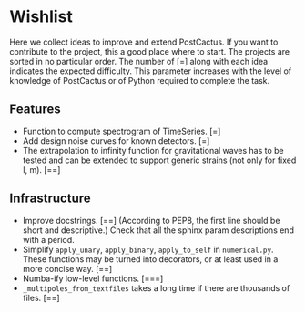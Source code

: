 # Wishlist

Here we collect ideas to improve and extend PostCactus. If you want to
contribute to the project, this a good place where to start. The projects are
sorted in no particular order. The number of [=] along with each idea indicates
the expected difficulty. This parameter increases with the level
of knowledge of PostCactus or of Python required to complete the task.

## Features

* Function to compute spectrogram of TimeSeries. [=]
* Add design noise curves for known detectors. [=]
* The extrapolation to infinity function for gravitational waves has to be tested
  and can be extended to support generic strains (not only for fixed l, m). [==]

## Infrastructure

* Improve docstrings.  [==]
  (According to PEP8, the first line should be short and descriptive.)
  Check that all the sphinx param descriptions end with a period.
* Simplify `apply_unary`, `apply_binary`, `apply_to_self` in `numerical.py`.
  These functions may be turned into decorators, or at least used in a more
  concise way. [==]
* Numba-ify low-level functions. [===]
* `_multipoles_from_textfiles` takes a long time if there are thousands of
  files. [==]
